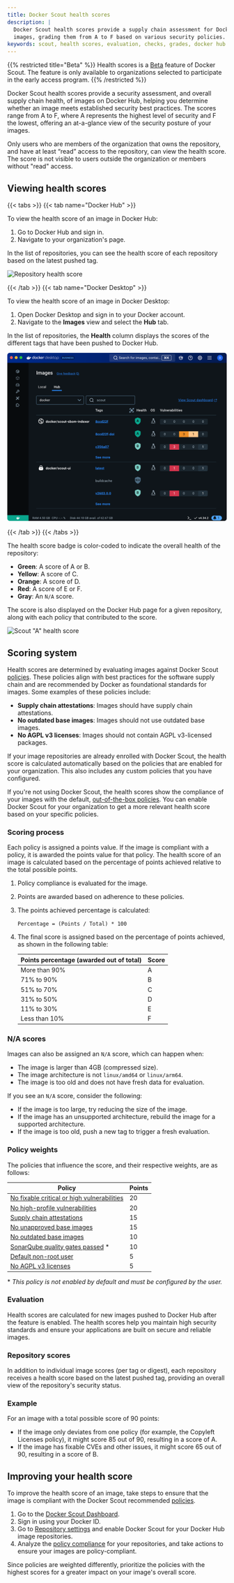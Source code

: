```yaml
---
title: Docker Scout health scores
description: |
  Docker Scout health scores provide a supply chain assessment for Docker Hub
  images, grading them from A to F based on various security policies.
keywords: scout, health scores, evaluation, checks, grades, docker hub
---
```


{{% restricted title="Beta" %}}
Health scores is a [Beta](/release-lifecycle/#beta) feature of Docker Scout.
The feature is only available to organizations selected to participate in the
early access program.
{{% /restricted %}}

Docker Scout health scores provide a security assessment, and overall supply
chain health, of images on Docker Hub, helping you determine whether an image
meets established security best practices. The scores range from A to F, where
A represents the highest level of security and F the lowest, offering an
at-a-glance view of the security posture of your images.

Only users who are members of the organization that owns the repository, and
have at least “read” access to the repository, can view the health score. The
score is not visible to users outside the organization or members without
"read" access.

## Viewing health scores

{{< tabs >}}
{{< tab name="Docker Hub" >}}

To view the health score of an image in Docker Hub:

1. Go to Docker Hub and sign in.
2. Navigate to your organization's page.

In the list of repositories, you can see the health score of each repository
based on the latest pushed tag.

![Repository health score](../images/score-badges-repolist.png)

{{< /tab >}}
{{< tab name="Docker Desktop" >}}

To view the health score of an image in Docker Desktop:

1. Open Docker Desktop and sign in to your Docker account.
2. Navigate to the **Images** view and select the **Hub** tab.

In the list of repositories, the **Health** column displays the scores of the
different tags that have been pushed to Docker Hub.

![Repository health score](../images/score-badges-dd.png)

{{< /tab >}}
{{< /tabs >}}

The health score badge is color-coded to indicate the overall health of the
repository:

- **Green**: A score of A or B.
- **Yellow**: A score of C.
- **Orange**: A score of D.
- **Red**: A score of E or F.
- **Gray**: An `N/A` score.

The score is also displayed on the Docker Hub page for a given repository,
along with each policy that contributed to the score.

![Scout "A" health score](../images/score-a-shiny.png?w=450px)

## Scoring system

Health scores are determined by evaluating images against Docker Scout
[policies](./_index.md). These policies align with best practices for
the software supply chain and are recommended by Docker as foundational
standards for images. Some examples of these policies include:

- **Supply chain attestations**: Images should have supply chain attestations.
- **No outdated base images**: Images should not use outdated base images.
- **No AGPL v3 licenses**: Images should not contain AGPL v3-licensed packages.

If your image repositories are already enrolled with Docker Scout, the health
score is calculated automatically based on the policies that are enabled for
your organization. This also includes any custom policies that you have
configured.

If you're not using Docker Scout, the health scores show the compliance of your
images with the default, [out-of-the-box policies](/manuals/scout/policy/_index.md#out-of-the-box-policies).
You can enable Docker Scout for your organization to get a more relevant health
score based on your specific policies.

### Scoring process

Each policy is assigned a points value. If the image is compliant with a
policy, it is awarded the points value for that policy. The health score of an
image is calculated based on the percentage of points achieved relative to the
total possible points.

1. Policy compliance is evaluated for the image.
2. Points are awarded based on adherence to these policies.
3. The points achieved percentage is calculated:

   ```text
   Percentage = (Points / Total) * 100
   ```

4. The final score is assigned based on the percentage of points achieved, as
   shown in the following table:

   | Points percentage (awarded out of total) | Score |
   | ---------------------------------------- | ----- |
   | More than 90%                            | A     |
   | 71% to 90%                               | B     |
   | 51% to 70%                               | C     |
   | 31% to 50%                               | D     |
   | 11% to 30%                               | E     |
   | Less than 10%                            | F     |

### N/A scores

Images can also be assigned an `N/A` score, which can happen when:

- The image is larger than 4GB (compressed size).
- The image architecture is not `linux/amd64` or `linux/arm64`.
- The image is too old and does not have fresh data for evaluation.

If you see an `N/A` score, consider the following:

- If the image is too large, try reducing the size of the image.
- If the image has an unsupported architecture, rebuild the image for a
  supported architecture.
- If the image is too old, push a new tag to trigger a fresh evaluation.

### Policy weights

The policies that influence the score, and their respective weights, are as follows:

| Policy                                                                                                                     | Points |
| -------------------------------------------------------------------------------------------------------------------------- | ------ |
| [No fixable critical or high vulnerabilities](/manuals/scout/policy/_index.md#no-fixable-critical-or-high-vulnerabilities) | 20     |
| [No high-profile vulnerabilities](/manuals/scout/policy/_index.md#no-high-profile-vulnerabilities)                         | 20     |
| [Supply chain attestations](/manuals/scout/policy/_index.md#supply-chain-attestations)                                     | 15     |
| [No unapproved base images](/manuals/scout/policy/_index.md#no-unapproved-base-images)                                     | 15     |
| [No outdated base images](/manuals/scout/policy/_index.md#no-outdated-base-images)                                         | 10     |
| [SonarQube quality gates passed](/manuals/scout/policy/_index.md#sonarqube-quality-gates-passed) \*                        | 10     |
| [Default non-root user](/manuals/scout/policy/_index.md#default-non-root-user)                                             | 5      |
| [No AGPL v3 licenses](/manuals/scout/policy/_index.md#no-agpl-v3-licenses)                                                 | 5      |

\* _This policy is not enabled by default and must be configured by the user._

### Evaluation

Health scores are calculated for new images pushed to Docker Hub after the
feature is enabled. The health scores help you maintain high security standards
and ensure your applications are built on secure and reliable images.

### Repository scores

In addition to individual image scores (per tag or digest), each repository
receives a health score based on the latest pushed tag, providing an overall
view of the repository's security status.

### Example

For an image with a total possible score of 90 points:

- If the image only deviates from one policy (for example, the Copyleft
  Licenses policy), it might score 85 out of 90, resulting in a score of A.
- If the image has fixable CVEs and other issues, it might score 65 out of 90,
  resulting in a score of B.

## Improving your health score

To improve the health score of an image, take steps to ensure that the image is
compliant with the Docker Scout recommended [policies](./_index.md).

1. Go to the [Docker Scout Dashboard](https://scout.docker.com/).
2. Sign in using your Docker ID.
3. Go to [Repository settings](https://scout.docker.com/settings/repos) and
   enable Docker Scout for your Docker Hub image repositories.
4. Analyze the [policy compliance](./_index.md) for your repositories,
   and take actions to ensure your images are policy-compliant.

Since policies are weighted differently, prioritize the policies with the
highest scores for a greater impact on your image's overall score.
